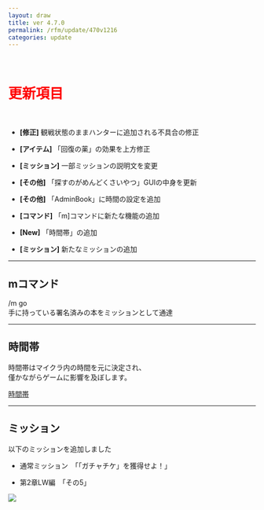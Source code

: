 ```yaml
---
layout: draw
title: ver 4.7.0
permalink: /rfm/update/470v1216
categories: update
---
```



<br>
<h1 id="1"><font color="red">更新項目</font></h1><br>

+ **[修正]** 観戦状態のままハンターに追加される不具合の修正

+ **[アイテム]** 「回復の薬」の効果を上方修正

+ **[ミッション]** 一部ミッションの説明文を変更

+ **[その他]** 「探すのがめんどくさいやつ」GUIの中身を更新  

+ **[その他]** 「AdminBook」に時間の設定を追加  

+ **[コマンド]** 「m]コマンドに新たな機能の追加  

+ **[New]** 「時間帯」の追加

+ **[ミッション]** 新たなミッションの追加




---------------------  
## mコマンド
  
/m go   
手に持っている署名済みの本をミッションとして通達

----------------------
## 時間帯
  
時間帯はマイクラ内の時間を元に決定され、  
僅かながらゲームに影響を及ぼします。  

[時間帯](http://web.njj12.net/rfm/climetime)
  
  

----------------------
## ミッション


以下のミッションを追加しました  

+ 通常ミッション　「「ガチャチケ」を獲得せよ！」
  
+ 第2章LW編　「その5」 

<a><img src="http://web.njj12.net/public/images/LW5-3.png"></a><br>
  

